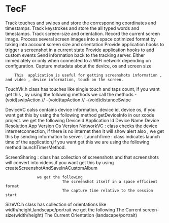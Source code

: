 # TecF
Track touches and swipes and store the corresponding coordinates and timestamps. 
Track keystrokes and store the all typed words and timestamps.
Track screen-size and orientation.
Record the current screen image.
Process several screen images into a space optimized format by taking into account screen size and orientation
Provide application hooks to trigger a screenshot in a current state
 Provide application hooks to add custom events
Send information back to the tracking server. Either immediately or only when connected to
a WIFI network depending on configuration.
Capture metadata about the device, os and screen size

        This  application is useful for getting screenshots information , and video , device information, touch on the screen.

TouchVk.h     class has touches like single touch and taps count, if you want get this , by using   the following methods 
            we call the methods 
                   -(void)swipAction  // 
                   -(void)tapAction  //
                   -(void)distanceSwipe 

DeviceVC      calss contains device information, device id, device os, if you want get this by using the following method getDeviceInfo in our xcode project.
                           we get the following 
                             Deviceid
                             Application Id
                             Device Name
                             Device Resolution
                             App Version
                             Os Version
NetworkVC  :  class checks the device internetconnection, if there is no internet then it will show alert also , we get this by sending information to server.
LaunchTime   : class indicates launch time of the application,if you want get this we are using the following method launchTimerMethod.

ScreenSharing : class has collection of screenshots and that screenshots will convert into videos,if you want get     this by using createScreenshotAndSaveInACustomAlbum

                  we get the following 
                             The screenshot itself in a space efficient format
                             The capture time relative to the session start

SizeVC.h class has collection of orientations like width/height,landscape/portrait
                   we get the following 
                              The Current screen-size(width/height)
                              The Current Orientation (landscape/portrait)


